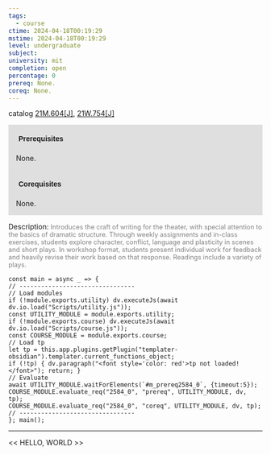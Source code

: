 ```yaml
---
tags:
  - course
ctime: 2024-04-18T00:19:29
mstime: 2024-04-18T00:19:29
level: undergraduate
subject: 
university: mit
completion: open
percentage: 0
prereq: None.
coreq: None.
---
```


catalog [21M.604[J]](http://student.mit.edu/catalog/m21Mb.html#21M.604), [21W.754[J]](http://student.mit.edu/catalog/m21Wb.html#21W.754)

<span style="display: block; padding: 15px; background-color: rgb(100, 100, 100, 0.2);"><font id="m_prereq2584_0" style="display: block; font-family: Arial, sans-serif; font-weight: bold; padding: 5px">Prerequisites</font><br><span id="prereq2584_0">None.</span></span>
<span style="display: block; padding: 15px; background-color: rgb(100, 100, 100, 0.2);"><font id="m_coreq2584_0" style="display: block; font-family: Arial, sans-serif; font-weight: bold; padding: 5px">Corequisites</font><br><span id="coreq2584_0">None.</span></span>

<font style="">Description:</font>
<font style="color: grey; font-size: 0.8rem;">Introduces the craft of writing for the theater, with special attention to the basics of dramatic structure. Through weekly assignments and in-class exercises, students explore character, conflict, language and plasticity in scenes and short plays. In workshop format, students present individual work for feedback and heavily revise their work based on that response. Readings include a variety of plays.</font>

```dataviewjs
const main = async _ => {
// --------------------------------
// Load modules
if (!module.exports.utility) dv.executeJs(await dv.io.load("Scripts/utility.js"));
const UTILITY_MODULE = module.exports.utility;
if (!module.exports.course) dv.executeJs(await dv.io.load("Scripts/course.js"));
const COURSE_MODULE = module.exports.course;
// Load tp
let tp = this.app.plugins.getPlugin("templater-obsidian").templater.current_functions_object;
if (!tp) { dv.paragraph("<font style='color: red'>tp not loaded!</font>"); return; }
// Evaluate
await UTILITY_MODULE.waitForElements(`#m_prereq2584_0`, {timeout:5});
COURSE_MODULE.evaluate_req("2584_0", "prereq", UTILITY_MODULE, dv, tp);
COURSE_MODULE.evaluate_req("2584_0", "coreq", UTILITY_MODULE, dv, tp);
// --------------------------------
}; main();
```

---

<< HELLO, WORLD >>
